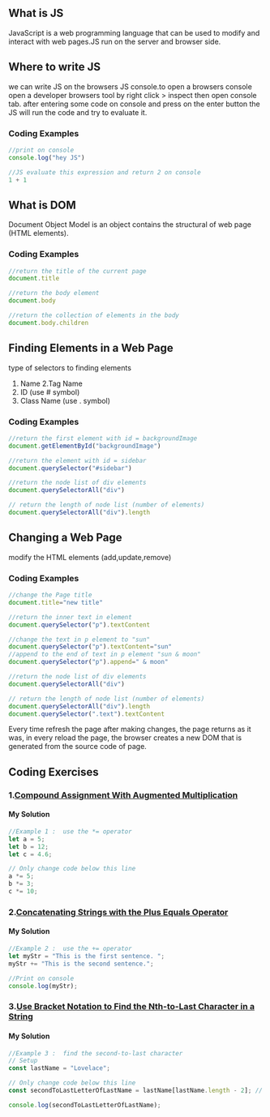 ## What is JS
JavaScript is a web programming language that can be used to modify and interact with web pages.JS run on the server and browser side.

## Where to write JS
we can write JS on the browsers JS console.to open a browsers console open a developer browsers tool by right click > inspect then open console tab. after entering some code on console and press on the enter button the JS will run the code and try to evaluate it. 
### Coding Examples

```javascript
//print on console
console.log("hey JS")

//JS evaluate this expression and return 2 on console 
1 + 1 
```
## What is DOM
Document Object Model is an object contains the structural of web page (HTML elements). 
### Coding Examples

```javascript
//return the title of the current page
document.title

//return the body element
document.body

//return the collection of elements in the body  
document.body.children

```
## Finding Elements in a Web Page
 type of selectors to finding elements
  1. Name
  2.Tag Name
  3. ID (use # symbol)
  5. Class Name (use . symbol) 

 ### Coding Examples

  ```javascript
  //return the first element with id = backgroundImage
  document.getElementById("backgroundImage")
  
  //return the element with id = sidebar
  document.querySelector("#sidebar")

  //return the node list of div elements
  document.querySelectorAll("div")

  // return the length of node list (number of elements)
  document.querySelectorAll("div").length
  ```

## Changing a Web Page
modify the HTML elements (add,update,remove)
 ### Coding Examples

  ```javascript
  //change the Page title
  document.title="new title"
  
  //return the inner text in element
  document.querySelector("p").textContent

  //change the text in p element to "sun"
  document.querySelector("p").textContent="sun"
  //append to the end of text in p element "sun & moon"
  document.querySelector("p").append=" & moon"

  //return the node list of div elements
  document.querySelectorAll("div")

  // return the length of node list (number of elements)
  document.querySelectorAll("div").length
  document.querySelector(".text").textContent
  ```
  Every time refresh the page after making changes, the page returns as it was, in every reload the page, the browser creates a new DOM that is    
  generated from the source code of page. 
  
  
## Coding Exercises

### 1.[Compound Assignment With Augmented Multiplication](https://www.freecodecamp.org/learn/javascript-algorithms-and-data-structures/basic-javascript/compound-assignment-with-augmented-multiplication)

#### My Solution
```javascript
//Example 1 :  use the *= operator
let a = 5;
let b = 12;
let c = 4.6;

// Only change code below this line
a *= 5;
b *= 3;
c *= 10;
```

### 2.[Concatenating Strings with the Plus Equals Operator](https://www.freecodecamp.org/learn/javascript-algorithms-and-data-structures/basic-javascript/concatenating-strings-with-the-plus-equals-operator)

#### My Solution
```javascript
//Example 2 :  use the += operator
let myStr = "This is the first sentence. ";
myStr += "This is the second sentence.";

//Print on console
console.log(myStr);
```
### 3.[Use Bracket Notation to Find the Nth-to-Last Character in a String](https://www.freecodecamp.org/learn/javascript-algorithms-and-data-structures/basic-javascript/use-bracket-notation-to-find-the-nth-to-last-character-in-a-string)


#### My Solution
```javascript
//Example 3 :  find the second-to-last character
// Setup
const lastName = "Lovelace";

// Only change code below this line
const secondToLastLetterOfLastName = lastName[lastName.length - 2]; // Change this line

console.log(secondToLastLetterOfLastName);
```
